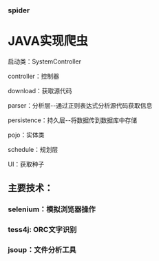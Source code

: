 ### spider

# JAVA实现爬虫

启动类：SystemController

controller：控制器

download：获取源代码

parser：分析层--通过正则表达式分析源代码获取信息

persistence：持久层--将数据传到数据库中存储

pojo：实体类

schedule：规划层

UI：获取种子

## 主要技术：

### selenium：模拟浏览器操作

### tess4j: ORC文字识别

### jsoup：文件分析工具
